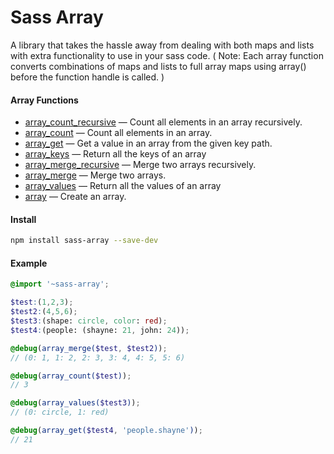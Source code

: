 # Sass Array
A library that takes the hassle away from dealing with both maps and lists with extra functionality to use in your sass code. ( Note: Each array function converts combinations of maps and lists to full array maps using array() before the function handle is called. )

#### __Array Functions__

- [array_count_recursive](docs/array_count_recursive.md) — Count all elements in an array recursively.
- [array_count](docs/array_count.md) — Count all elements in an array.
- [array_get](docs/array_get.md) — Get a value in an array from the given key path.
- [array_keys](docs/array_keys.md) — Return all the keys of an array
- [array_merge_recursive](docs/array_merge_recursive.md) — Merge two arrays recursively.
- [array_merge](docs/array_merge.md) — Merge two arrays.
- [array_values](docs/array_values.md) — Return all the values of an array
- [array](docs/array.md) — Create an array.

#### __Install__
```bash
npm install sass-array --save-dev
```

#### __Example__
```scss
@import '~sass-array';

$test:(1,2,3);
$test2:(4,5,6);
$test3:(shape: circle, color: red);
$test4:(people: (shayne: 21, john: 24));

@debug(array_merge($test, $test2));
// (0: 1, 1: 2, 2: 3, 3: 4, 4: 5, 5: 6)

@debug(array_count($test));
// 3

@debug(array_values($test3));
// (0: circle, 1: red)

@debug(array_get($test4, 'people.shayne'));
// 21
```
